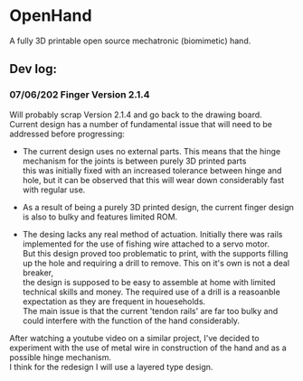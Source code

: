 # OpenHand
A fully 3D printable open source mechatronic (biomimetic) hand.


## Dev log: 

### 07/06/202 Finger Version 2.1.4 
Will probably scrap Version 2.1.4 and go back to the drawing board.  
Current design has a number of fundamental issue that will need to be addressed before progressing:  

- The current design uses no external parts. This means that the hinge mechanism for the joints is between purely 3D printed parts  
this was initially fixed with an increased tolerance between hinge and hole, but it can be observed that this will wear down considerably fast with regular use.  

- As a result of being a purely 3D printed design, the current finger design is also to bulky and features limited ROM.

- The desing lacks any real method of actuation. Initially there was rails implemented for the use of fishing wire attached to a servo motor.  
But this design proved too problematic to print, with the supports filling up the hole and requiring a drill to remove. This on it's own is not a deal breaker,   
the design is supposed to be easy to assemble at home with limited technical skills and money. The required use of a drill is a reasoanble expectation as they are frequent in houeseholds.  
The main issue is that the current 'tendon rails' are far too bulky and could interfere with the function of the hand considerably.

After watching a youtube video on a similar project, I've decided to experiment with the use of metal wire in construction of the hand and as a possible hinge mechanism.  
I think for the redesign I will use a layered type design.
